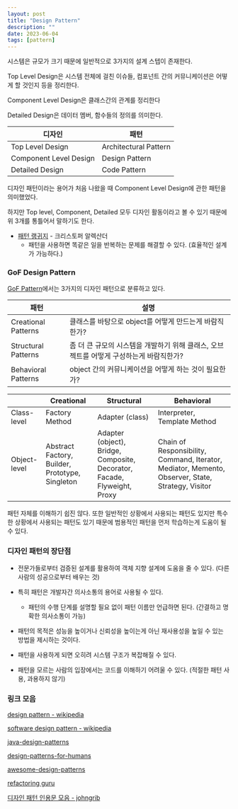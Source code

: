 ```yaml
---
layout: post
title: "Design Pattern"
description: ""
date: 2023-06-04
tags: [pattern]
---
```


시스템은 규모가 크기 때문에 일반적으로 3가지의 설계 스텝이 존재한다.

Top Level Design은 시스템 전체에 걸친 이슈들, 컴포넌트 간의 커뮤니케이션은 어떻게 할 것인지 등을 정리한다.

Component Level Design은 클래스간의 관계를 정리한다

Detailed Design은 데이터 멤버, 함수들의 정의를 의미한다.

|디자인|패턴|
|-----|---|
|Top Level Design|Architectural Pattern|
|Component Level Design|Design Pattern|
|Detailed Design|Code Pattern|

디자인 패턴이라는 용어가 처음 나왔을 때 Component Level Design에 관한 패턴을 의미했었다.

하지만 Top level, Component, Detailed 모두 디자인 활동이라고 볼 수 있기 때문에 위 3개를 통틀어서 말하기도 한다.

* <a href="http://www.yes24.com/Product/Goods/9027376">패턴 랭귀지</a> - 크리스토퍼 알렉산더
    * 패턴을 사용하면 똑같은 일을 반복하는 문제를 해결할 수 있다. (효율적인 설계가 가능하다.)

### GoF Design Pattern

<a href="https://en.wikipedia.org/wiki/Design_Patterns">GoF Pattern</a>에서는 3가지의 디자인 패턴으로 분류하고 있다.

|패턴|설명|
|----|---|
|Creational Patterns|클래스를 바탕으로 object를 어떻게 만드는게 바람직한가?|
|Structural Patterns|좀 더 큰 규모의 시스템을 개발하기 위해 클래스, 오브젝트를 어떻게 구성하는게 바람직한가?|
|Behavioral Patterns|object 간의 커뮤니케이션을 어떻게 하는 것이 필요한가?|

||Creational|Structural|Behavioral|
|-|----------|----------|----------|
|Class-level|Factory Method|Adapter (class)|Interpreter, Template Method|
|Object-level|Abstract Factory, Builder, Prototype, Singleton|Adapter (object), Bridge, Composite, Decorator, Facade, Flyweight, Proxy|Chain of Responsibility, Command, Iterator, Mediator, Memento, Observer, State, Strategy, Visitor|

패턴 자체를 이해하기 쉽진 않다. 또한 일반적인 상황에서 사용되는 패턴도 있지만 특수한 상황에서 사용되는 패턴도 있기 때문에 범용적인 패턴을 먼저 학습하는게 도움이 될 수 있다.

### 디자인 패턴의 장단점

* 전문가들로부터 검증된 설계를 활용하여 객체 지향 설계에 도움을 줄 수 있다. (다른 사람의 성공으로부터 배우는 것)

* 특히 패턴은 개발자간 의사소통의 용어로 사용될 수 있다.
    * 패턴의 수행 단계를 설명할 필요 없이 패턴 이름만 언급하면 된다. (간결하고 명확한 의사소통이 가능)

* 패턴의 목적은 성능을 높이거나 신뢰성을 높이는게 아닌 재사용성을 높일 수 있는 방법을 제시하는 것이다.

* 패턴을 사용하게 되면 오히려 시스템 구조가 복잡해질 수 있다.

* 패턴을 모르는 사람의 입장에서는 코드를 이해하기 어려울 수 있다. (적절한 패턴 사용, 과용하지 않기)

### 링크 모음

<a href="https://en.wikipedia.org/wiki/Design_pattern">design pattern - wikipedia</a>

<a href="https://en.wikipedia.org/wiki/Software_design_pattern">software design pattern - wikipedia</a>

<a href="https://github.com/iluwatar/java-design-patterns">java-design-patterns</a>

<a href="https://github.com/kamranahmedse/design-patterns-for-humans">design-patterns-for-humans</a>

<a href="https://github.com/DovAmir/awesome-design-patterns">awesome-design-patterns</a>

<a href="https://refactoring.guru/">refactoring guru</a>

<a href="https://johngrib.github.io/wiki/pattern/quotes/">디자인 패턴 인용문 모음 - johngrib</a>
